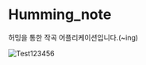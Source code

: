 # Humming_note
허밍을 통한 작곡 어플리케이션입니다.(~ing)

![Test123456](https://user-images.githubusercontent.com/37868661/61284159-61bd4500-a7f9-11e9-87a8-f74054fac0ee.jpg)
